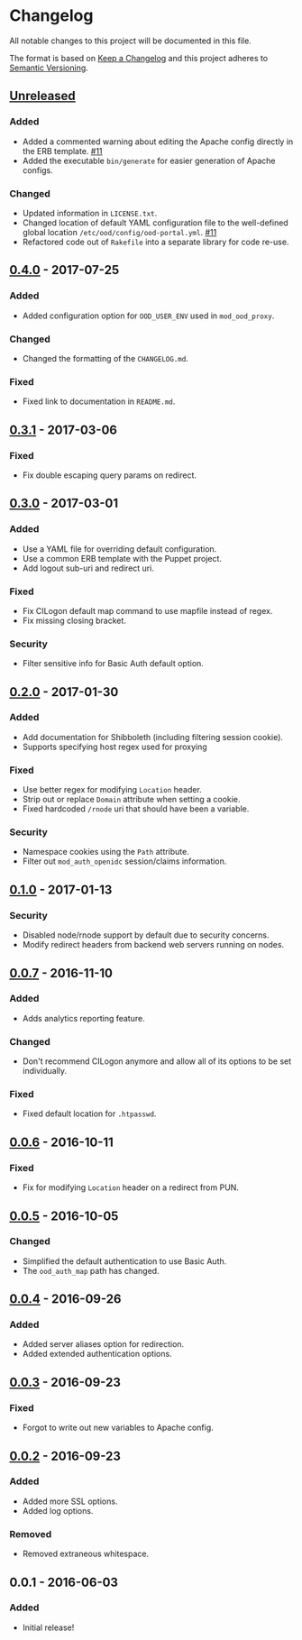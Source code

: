 # Changelog

All notable changes to this project will be documented in this file.

The format is based on [Keep a Changelog](http://keepachangelog.com/en/1.0.0/)
and this project adheres to [Semantic Versioning](http://semver.org/spec/v2.0.0.html).

## [Unreleased]
### Added
- Added a commented warning about editing the Apache config directly in the ERB
  template. [#11](https://github.com/OSC/ood-portal-generator/issues/11)
- Added the executable `bin/generate` for easier generation of Apache configs.

### Changed
- Updated information in `LICENSE.txt`.
- Changed location of default YAML configuration file to the well-defined
  global location `/etc/ood/config/ood-portal.yml`.
  [#11](https://github.com/OSC/ood-portal-generator/issues/11)
- Refactored code out of `Rakefile` into a separate library for code re-use.

## [0.4.0] - 2017-07-25
### Added
- Added configuration option for `OOD_USER_ENV` used in `mod_ood_proxy`.

### Changed
- Changed the formatting of the `CHANGELOG.md`.

### Fixed
- Fixed link to documentation in `README.md`.

## [0.3.1] - 2017-03-06
### Fixed
- Fix double escaping query params on redirect.

## [0.3.0] - 2017-03-01
### Added
- Use a YAML file for overriding default configuration.
- Use a common ERB template with the Puppet project.
- Add logout sub-uri and redirect uri.

### Fixed
- Fix CILogon default map command to use mapfile instead of regex.
- Fix missing closing bracket.

### Security
- Filter sensitive info for Basic Auth default option.

## [0.2.0] - 2017-01-30
### Added
- Add documentation for Shibboleth (including filtering session cookie).
- Supports specifying host regex used for proxying

### Fixed
- Use better regex for modifying `Location` header.
- Strip out or replace `Domain` attribute when setting a cookie.
- Fixed hardcoded `/rnode` uri that should have been a variable.

### Security
- Namespace cookies using the `Path` attribute.
- Filter out `mod_auth_openidc` session/claims information.

## [0.1.0] - 2017-01-13

### Security
- Disabled node/rnode support by default due to security concerns.
- Modify redirect headers from backend web servers running on nodes.

## [0.0.7] - 2016-11-10
### Added
- Adds analytics reporting feature.

### Changed
- Don't recommend CILogon anymore and allow all of its options to be set
  individually.

### Fixed
- Fixed default location for `.htpasswd`.

## [0.0.6] - 2016-10-11
### Fixed
- Fix for modifying `Location` header on a redirect from PUN.

## [0.0.5] - 2016-10-05
### Changed
- Simplified the default authentication to use Basic Auth.
- The `ood_auth_map` path has changed.

## [0.0.4] - 2016-09-26
### Added
- Added server aliases option for redirection.
- Added extended authentication options.

## [0.0.3] - 2016-09-23
### Fixed
- Forgot to write out new variables to Apache config.

## [0.0.2] - 2016-09-23
### Added
- Added more SSL options.
- Added log options.

### Removed
- Removed extraneous whitespace.

## 0.0.1 - 2016-06-03
### Added
- Initial release!

[Unreleased]: https://github.com/OSC/ood-portal-generator/compare/v0.4.0...HEAD
[0.4.0]: https://github.com/OSC/ood-portal-generator/compare/v0.3.1...v0.4.0
[0.3.1]: https://github.com/OSC/ood-portal-generator/compare/v0.3.0...v0.3.1
[0.3.0]: https://github.com/OSC/ood-portal-generator/compare/v0.2.0...v0.3.0
[0.2.0]: https://github.com/OSC/ood-portal-generator/compare/v0.1.0...v0.2.0
[0.1.0]: https://github.com/OSC/ood-portal-generator/compare/v0.0.7...v0.1.0
[0.0.7]: https://github.com/OSC/ood-portal-generator/compare/v0.0.6...v0.0.7
[0.0.6]: https://github.com/OSC/ood-portal-generator/compare/v0.0.5...v0.0.6
[0.0.5]: https://github.com/OSC/ood-portal-generator/compare/v0.0.4...v0.0.5
[0.0.4]: https://github.com/OSC/ood-portal-generator/compare/v0.0.3...v0.0.4
[0.0.3]: https://github.com/OSC/ood-portal-generator/compare/v0.0.2...v0.0.3
[0.0.2]: https://github.com/OSC/ood-portal-generator/compare/v0.0.1...v0.0.2
